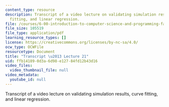 ```yaml
---
content_type: resource
description: Transcript of a video lecture on validating simulation results, curve
  fitting, and linear regression.
file: /courses/6-00-introduction-to-computer-science-and-programming-fall-2008/ffb141890d3a6d98e12784fd12b43d16_6-00F08-L21.pdf
file_size: 105519
file_type: application/pdf
learning_resource_types: []
license: https://creativecommons.org/licenses/by-nc-sa/4.0/
ocw_type: OCWFile
resourcetype: Document
title: "Transcript \u2013 Lecture 21"
uid: ffb14189-0d3a-6d98-e127-84fd12b43d16
video_files:
  video_thumbnail_file: null
video_metadata:
  youtube_id: null
---
```

Transcript of a video lecture on validating simulation results, curve fitting, and linear regression.